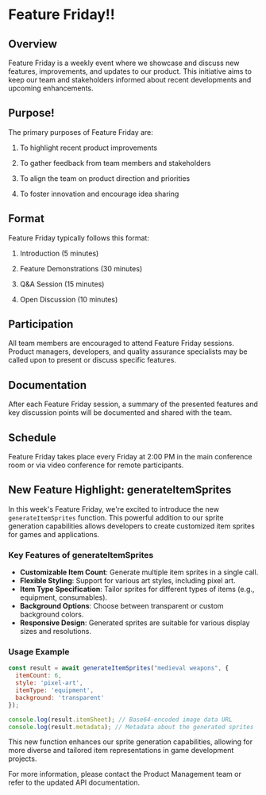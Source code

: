 # Feature Friday!!

## Overview

Feature Friday is a weekly event where we showcase and discuss new features, improvements, and updates to our product. This initiative aims to keep our team and stakeholders informed about recent developments and upcoming enhancements.

## Purpose!

The primary purposes of Feature Friday are:

1. To highlight recent product improvements

2. To gather feedback from team members and stakeholders

3. To align the team on product direction and priorities

4. To foster innovation and encourage idea sharing

## Format

Feature Friday typically follows this format:

1. Introduction (5 minutes)

2. Feature Demonstrations (30 minutes)

3. Q\&A Session (15 minutes)

4. Open Discussion (10 minutes)

## Participation

All team members are encouraged to attend Feature Friday sessions. Product managers, developers, and quality assurance specialists may be called upon to present or discuss specific features.

## Documentation

After each Feature Friday session, a summary of the presented features and key discussion points will be documented and shared with the team.

## Schedule

Feature Friday takes place every Friday at 2:00 PM in the main conference room or via video conference for remote participants.

## New Feature Highlight: generateItemSprites

In this week's Feature Friday, we're excited to introduce the new `generateItemSprites` function. This powerful addition to our sprite generation capabilities allows developers to create customized item sprites for games and applications.

### Key Features of generateItemSprites

- **Customizable Item Count**: Generate multiple item sprites in a single call.
- **Flexible Styling**: Support for various art styles, including pixel art.
- **Item Type Specification**: Tailor sprites for different types of items (e.g., equipment, consumables).
- **Background Options**: Choose between transparent or custom background colors.
- **Responsive Design**: Generated sprites are suitable for various display sizes and resolutions.

### Usage Example

```javascript
const result = await generateItemSprites("medieval weapons", {
  itemCount: 6,
  style: 'pixel-art',
  itemType: 'equipment',
  background: 'transparent'
});

console.log(result.itemSheet); // Base64-encoded image data URL
console.log(result.metadata); // Metadata about the generated sprites
```

This new function enhances our sprite generation capabilities, allowing for more diverse and tailored item representations in game development projects.

For more information, please contact the Product Management team or refer to the updated API documentation.